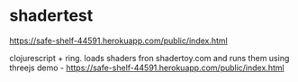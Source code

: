 # shadertest

https://safe-shelf-44591.herokuapp.com/public/index.html

clojurescript + ring. loads shaders fron shadertoy.com and runs them using threejs
demo - https://safe-shelf-44591.herokuapp.com/public/index.html
